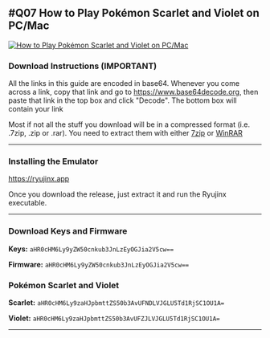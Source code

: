 ## #Q07 How to Play Pokémon Scarlet and Violet on PC/Mac

[![How to Play Pokémon Scarlet and Violet on PC/Mac](https://img.youtube.com/vi/zWjDaZDtCk8/maxresdefault.jpg)](https://www.youtube.com/embed/zWjDaZDtCk8)

### Download Instructions (IMPORTANT)

All the links in this guide are encoded in base64. Whenever you come across a link, copy that link and go to https://www.base64decode.org, then paste that link in the top box and click "Decode". The bottom box will contain your link

Most if not all the stuff you download will be in a compressed format (i.e. .7zip, .zip or .rar). You need to extract them with either [7zip](https://www.7-zip.org) or [WinRAR](https://www.win-rar.com/download.html?&L=0)

* * *

### Installing the Emulator

https://ryujinx.app

Once you download the release, just extract it and run the Ryujinx executable.

* * *

### Download Keys and Firmware

**Keys:** `aHR0cHM6Ly9yZW50cnkub3JnLzEyOGJia2V5cw==`

**Firmware:** `aHR0cHM6Ly9yZW50cnkub3JnLzEyOGJia2V5cw==`

### Pokémon Scarlet and Violet

**Scarlet:** `aHR0cHM6Ly9zaHJpbmttZS50b3AvUFNDLVJGLU5Td1RjSC1OU1A=`

**Violet:** `aHR0cHM6Ly9zaHJpbmttZS50b3AvUFZJLVJGLU5Td1RjSC1OU1A=`

* * *
